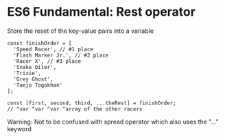 # ES6 Fundamental: Rest operator
Store the reset of the key-value pairs into a variable
```
const finishOrder = [
  'Speed Racer', // #1 place
  'Flash Marker Jr.', // #2 place
  'Racer X', // #3 place
  'Snake Oiler',
  'Trixie',
  'Grey Ghost',
  'Taejo Togokhan'
];

const [first, second, third, ...theRest] = finishOrder;
// ^var ^var ^var ^array of the other racers
```

Warning: Not to be confused with spread operator which also uses the "..." keyword